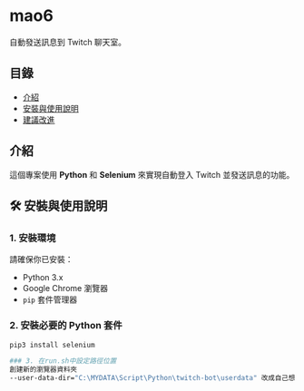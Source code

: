 # mao6

自動發送訊息到 Twitch 聊天室。

## 目錄
- [介紹](#介紹)
- [安裝與使用說明](#安裝與使用說明)
- [建議改進](#建議改進)

## 介紹
這個專案使用 **Python** 和 **Selenium** 來實現自動登入 Twitch 並發送訊息的功能。

## 🛠️ 安裝與使用說明
### 1. 安裝環境
請確保你已安裝：
- Python 3.x
- Google Chrome 瀏覽器
- `pip` 套件管理器

### 2. 安裝必要的 Python 套件
```bash
pip3 install selenium

### 3. 在run.sh中設定路徑位置
創建新的瀏覽器資料夾
--user-data-dir="C:\MYDATA\Script\Python\twitch-bot\userdata" 改成自己想要的路徑
